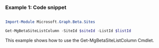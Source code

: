 ### Example 1: Code snippet

```powershell

Import-Module Microsoft.Graph.Beta.Sites

Get-MgBetaSiteListColumn -SiteId $siteId -ListId $listId

```
This example shows how to use the Get-MgBetaSiteListColumn Cmdlet.


